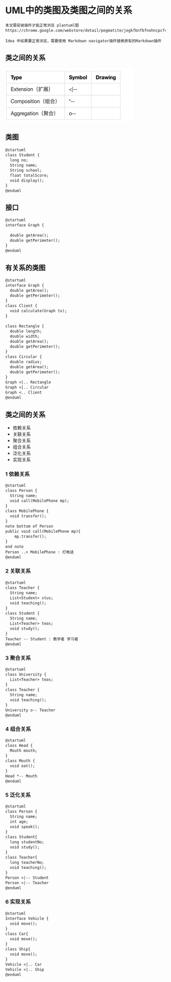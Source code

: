 # UML中的类图及类图之间的关系
```
本文需安装插件才能正常浏览 plantuml图
https://chrome.google.com/webstore/detail/pegmatite/jegkfbnfbfnohncpcfcimepibmhlkldo

Idea 中如果要正常浏览，需要使用 Markdown navigator插件替换原有的Markdown插件
```
## 类之间的关系

![](images/9A8827C7-291C-4FF4-BD54-EB6BD726A986.png)

## 类图
```plantuml
@startuml
class Student {
  long no;
  String name;
  String school;
  float totalScore;
  void display();
}
@enduml
```

## 接口
```plantuml
@startuml
interface Graph {

  double getArea();
  double getPerimeter();
}
@enduml
```

## 有关系的类图

```plantuml
@startuml
interface Graph {
  double getArea();
  double getPerimeter();
}
class Client {
  void calculate(Graph tx);
}

class Rectangle {
  double length;
  double width;
  double getArea();
  double getPerimeter();
}
class Circular {
  double radius;
  double getArea();
  double getPerimeter();
}  
Graph <|.. Rectangle
Graph <|.. Circular
Graph <.. Client
@enduml
```

## 类之间的关系
* 依赖关系
* 关联关系
* 聚合关系
* 组合关系
* 泛化关系
* 实现关系
### 1 依赖关系
```plantuml
@startuml
class Person {
  String name;
  void call(MobilePhone mp);
}
class MobilePhone {
  void transfer();
}
note bottom of Person 
public void call(MobilePhone mp){ 
    mp.transfer();
}   
end note
Person ..> MobilePhone : 打电话
@enduml
```
### 2 关联关系
```plantuml
@startuml
class Teacher {
  String name;
  List<Student> stus;
  void teaching();
}
class Student {
  String name;
  List<Teacher> teas;
  void study();
}
Teacher -- Student : 教学者 学习者
@enduml
```
### 3 聚合关系
```plantuml
@startuml
class University {
  List<Teacher> teas;
}
class Teacher {
  String name;
  void teaching();
}
University o-- Teacher
@enduml
```
### 4 组合关系
```plantuml
@startuml
class Head {
  Mouth mouth;
}
class Mouth {
  void eat();
}
Head *-- Mouth
@enduml
```
### 5 泛化关系
```plantuml
@startuml
class Person {
  String name;
  int age;
  void speak();
}
class Student{
  long studentNo;
  void study();
}
class Teacher{
  long teacherNo;
  void teaching();
}
Person <|-- Student
Person <|-- Teacher
@enduml
```
### 6 实现关系
```plantuml
@startuml
Interface Vehicle {
  void move();
}
class Car{
  void move();
}
class Ship{
  void move();
}
Vehicle <|.. Car
Vehicle <|.. Ship
@enduml
```